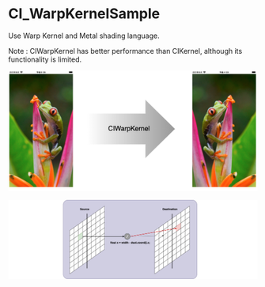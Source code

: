 # CI_WarpKernelSample

Use Warp Kernel and Metal shading language.

Note : CIWarpKernel has better performance than CIKernel, although its functionality is limited.


![](./CI_WarpKernelSample.png)

![](./CI_WarpKernelSample_proc.png)
